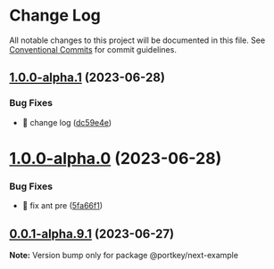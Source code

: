 # Change Log

All notable changes to this project will be documented in this file.
See [Conventional Commits](https://conventionalcommits.org) for commit guidelines.

## [1.0.0-alpha.1](github.com/Portkey-Wallet/portkey-web/compare/v1.0.0-alpha.0...v1.0.0-alpha.1) (2023-06-28)

### Bug Fixes

- 🐛 change log ([dc59e4e](github.com/Portkey-Wallet/portkey-web/commit/dc59e4ed116efcd75b4c021580cdd88c0a045d45))

# [1.0.0-alpha.0](https://github.com/Portkey-Wallet/portkey-web/compare/v0.0.1-alpha.9.1...v1.0.0-alpha.0) (2023-06-28)

### Bug Fixes

- 🐛 fix ant pre ([5fa66f1](https://github.com/Portkey-Wallet/portkey-web/commits/5fa66f163689fb55a69473cb5dad024018ae177a))

## [0.0.1-alpha.9.1](https://github.com/Portkey-Wallet/portkey-web/compare/v0.0.1-alpha.9.0...v0.0.1-alpha.9.1) (2023-06-27)

**Note:** Version bump only for package @portkey/next-example
